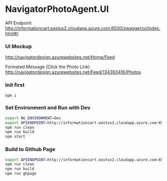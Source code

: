 # NavigatorPhotoAgent.UI


API Endpoint      
http://informationcart.eastus2.cloudapp.azure.com:6500/swagger/ui/index.html#/



### UI Mockup
http://navigatordesign.azurewebsites.net/Home/Feed

Formated Message (Click the Photo Link)     
http://navigatordesign.azurewebsites.net/Feed/134393416/Photos


### Init first

```
npm i
```

### Set Environment and Run with Dev

```bash
export NG_ENVIRONMENT=Dev
export APIENDPOINT=http://informationcart.eastus2.cloudapp.azure.com:6500/api/
npm run clean
npm run build
npm start
```

### Build to Github Page

```bash
export APIENDPOINT=http://informationcart.eastus2.cloudapp.azure.com:6500/api/
npm run clean
npm run build
npm run ghpage
```